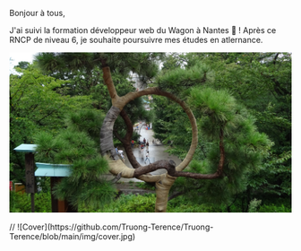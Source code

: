 Bonjour à tous,

J'ai suivi la formation développeur web du Wagon à Nantes :train: !
Après ce RNCP de niveau 6, je souhaite poursuivre mes études en atlernance.
<p align="center">
<img src="https://github.com/Truong-Terence/Truong-Terence/blob/main/img/cover.jpg" alt="drawing" width="600"/>
  </p>
// ![Cover](https://github.com/Truong-Terence/Truong-Terence/blob/main/img/cover.jpg)
